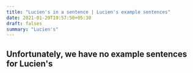 ```yaml
---
title: "Lucien's in a sentence | Lucien's example sentences"
date: 2021-01-20T19:57:50+05:30
draft: falses
summary: "Lucien's"
---
```

## Unfortunately, we have no example sentences for Lucien's                 

